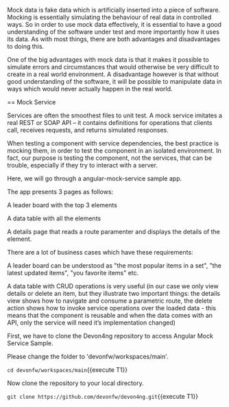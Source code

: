 Mock data is fake data which is artificially inserted into a piece of software. Mocking is essentially simulating the behaviour of real data in controlled ways. So in order to use mock data effectively, it is essential to have a good understanding of the software under test and more importantly how it uses its data. As with most things, there are both advantages and disadvantages to doing this.

One of the big advantages with mock data is that it makes it possible to simulate errors and circumstances that would otherwise be very difficult to create in a real world environment. A disadvantage however is that without good understanding of the software, it will be possible to manipulate data in ways which would never actually happen in the real world.

== Mock Service

Services are often the smoothest files to unit test. A mock service imitates a real REST or SOAP API – it contains definitions for operations that clients call, receives requests, and returns simulated responses.

When testing a component with service dependencies, the best practice is mocking them, in order to test the component in an isolated environment. In fact, our purpose is testing the component, not the services, that can be trouble, especially if they try to interact with a server.

Here, we will go through a angular-mock-service sample app.

The app presents 3 pages as follows:

A leader board with the top 3 elements

A data table with all the elements

A details page that reads a route paramenter and displays the details of the element.

There are a lot of business cases which have these requirements:

A leader board can be understood as &#34;the most popular items in a set&#34;, &#34;the latest updated items&#34;, &#34;you favorite items&#34; etc.

A data table with CRUD operations is very useful (in our case we only view details or delete an item, but they illustrate two important things: the details view shows how to navigate and consume a parametric route, the delete action shows how to invoke service operations over the loaded data - this means that the component is reusable and when the data comes with an API, only the service will need it’s implementation changed)

First, we have to clone the Devon4ng repository to access Angular Mock Service Sample.


Please change the folder to &#39;devonfw/workspaces/main&#39;.

`cd devonfw/workspaces/main`{{execute T1}}



Now clone the repository to your local directory.

`git clone https://github.com/devonfw/devon4ng.git`{{execute T1}}

